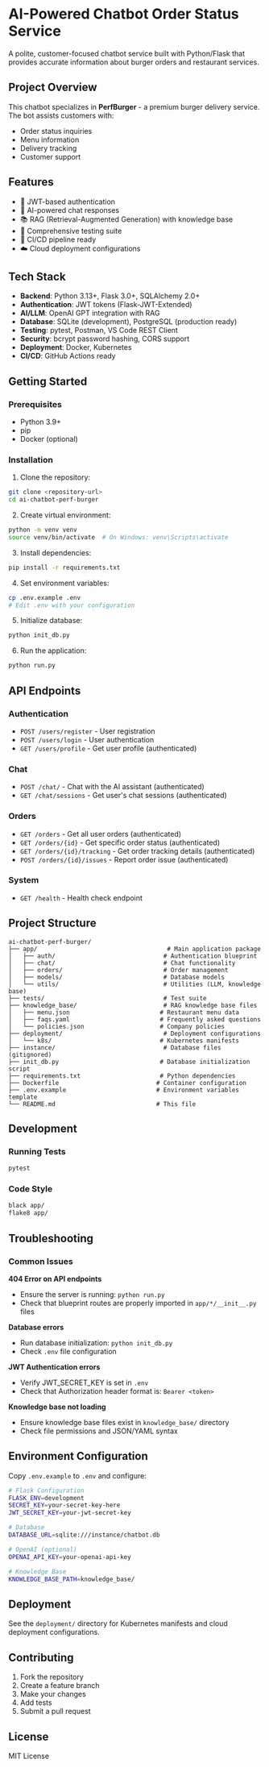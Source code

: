 # AI-Powered Chatbot Order Status Service

A polite, customer-focused chatbot service built with Python/Flask that provides accurate information about burger orders and restaurant services.

## Project Overview

This chatbot specializes in **PerfBurger** - a premium burger delivery service. The bot assists customers with:
- Order status inquiries
- Menu information
- Delivery tracking
- Customer support

## Features

- 🔐 JWT-based authentication
- 💬 AI-powered chat responses
- 📚 RAG (Retrieval-Augmented Generation) with knowledge base
- 🧪 Comprehensive testing suite
- 🚀 CI/CD pipeline ready
- ☁️ Cloud deployment configurations

## Tech Stack

- **Backend**: Python 3.13+, Flask 3.0+, SQLAlchemy 2.0+
- **Authentication**: JWT tokens (Flask-JWT-Extended)
- **AI/LLM**: OpenAI GPT integration with RAG
- **Database**: SQLite (development), PostgreSQL (production ready)
- **Testing**: pytest, Postman, VS Code REST Client
- **Security**: bcrypt password hashing, CORS support
- **Deployment**: Docker, Kubernetes
- **CI/CD**: GitHub Actions ready

## Getting Started

### Prerequisites

- Python 3.9+
- pip
- Docker (optional)

### Installation

1. Clone the repository:
```bash
git clone <repository-url>
cd ai-chatbot-perf-burger
```

2. Create virtual environment:
```bash
python -m venv venv
source venv/bin/activate  # On Windows: venv\Scripts\activate
```

3. Install dependencies:
```bash
pip install -r requirements.txt
```

4. Set environment variables:
```bash
cp .env.example .env
# Edit .env with your configuration
```

5. Initialize database:
```bash
python init_db.py
```

6. Run the application:
```bash
python run.py
```

## API Endpoints

### Authentication
- `POST /users/register` - User registration
- `POST /users/login` - User authentication
- `GET /users/profile` - Get user profile (authenticated)

### Chat
- `POST /chat/` - Chat with the AI assistant (authenticated)
- `GET /chat/sessions` - Get user's chat sessions (authenticated)

### Orders
- `GET /orders` - Get all user orders (authenticated)
- `GET /orders/{id}` - Get specific order status (authenticated)
- `GET /orders/{id}/tracking` - Get order tracking details (authenticated)
- `POST /orders/{id}/issues` - Report order issue (authenticated)

### System
- `GET /health` - Health check endpoint

## Project Structure

```
ai-chatbot-perf-burger/
├── app/                                    # Main application package
│   ├── auth/                              # Authentication blueprint
│   ├── chat/                              # Chat functionality
│   ├── orders/                            # Order management
│   ├── models/                            # Database models
│   └── utils/                             # Utilities (LLM, knowledge base)
├── tests/                                 # Test suite
├── knowledge_base/                        # RAG knowledge base files
│   ├── menu.json                         # Restaurant menu data
│   ├── faqs.yaml                         # Frequently asked questions
│   └── policies.json                     # Company policies
├── deployment/                            # Deployment configurations
│   └── k8s/                              # Kubernetes manifests
├── instance/                              # Database files (gitignored)
├── init_db.py                            # Database initialization script
├── requirements.txt                      # Python dependencies
├── Dockerfile                           # Container configuration
├── .env.example                         # Environment variables template
└── README.md                            # This file
```

## Development

### Running Tests

```bash
pytest
```

### Code Style

```bash
black app/
flake8 app/
```

## Troubleshooting

### Common Issues

**404 Error on API endpoints**
- Ensure the server is running: `python run.py`
- Check that blueprint routes are properly imported in `app/*/__init__.py` files

**Database errors**
- Run database initialization: `python init_db.py`
- Check `.env` file configuration

**JWT Authentication errors**
- Verify JWT_SECRET_KEY is set in `.env`
- Check that Authorization header format is: `Bearer <token>`

**Knowledge base not loading**
- Ensure knowledge base files exist in `knowledge_base/` directory
- Check file permissions and JSON/YAML syntax

## Environment Configuration

Copy `.env.example` to `.env` and configure:

```bash
# Flask Configuration
FLASK_ENV=development
SECRET_KEY=your-secret-key-here
JWT_SECRET_KEY=your-jwt-secret-key

# Database
DATABASE_URL=sqlite:///instance/chatbot.db

# OpenAI (optional)
OPENAI_API_KEY=your-openai-api-key

# Knowledge Base
KNOWLEDGE_BASE_PATH=knowledge_base/
```

## Deployment

See the `deployment/` directory for Kubernetes manifests and cloud deployment configurations.

## Contributing

1. Fork the repository
2. Create a feature branch
3. Make your changes
4. Add tests
5. Submit a pull request

## License

MIT License
